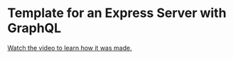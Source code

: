# Template for an Express Server with GraphQL

[Watch the video to learn how it was made.](https://youtu.be/hqk30IVeYak
)
